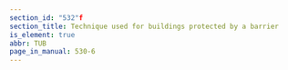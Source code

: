 ```yaml
---
section_id: "532"f
section_title: Technique used for buildings protected by a barrier
is_element: true
abbr: TUB
page_in_manual: 530-6
---
```

